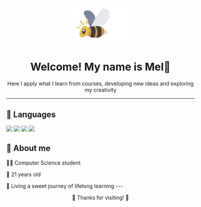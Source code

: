 <p align="center">
  <img src="gifabelhapngcortado-ezgif.com-crop.gif?raw=true" width="150" alt="gif abelha" />
</p> 


<h1 align="center">Welcome! My name is Mel🍯</h1>

<p align= "center">Here I apply what I learn from courses, developing new ideas and exploring my creativity </p>

---

<h2>🐝 Languages </h2>

<img src="https://img.shields.io/badge/Python-DA70D6?style=plastic&logo=python&logoColor=white"/> <img src="https://img.shields.io/badge/HTML-FF69B4?style=plastic&logo=html5&logoColor=white"/> <img src="https://img.shields.io/badge/CSS-DA70D6?style=plastic&logo=css3&logoColor=white"/> <img src="https://img.shields.io/badge/C-FF69B4?style=plastic&logo=c&logoColor=white"/>

<h2>🐝 About me</h2>
<p>👩‍💻 Computer Science student</p>
<p>🌟 21 years old</p>
🍯 Living a sweet journey of lifelong learning
---

<p align="center">🍯 Thanks for visiting! 🍯</p>
